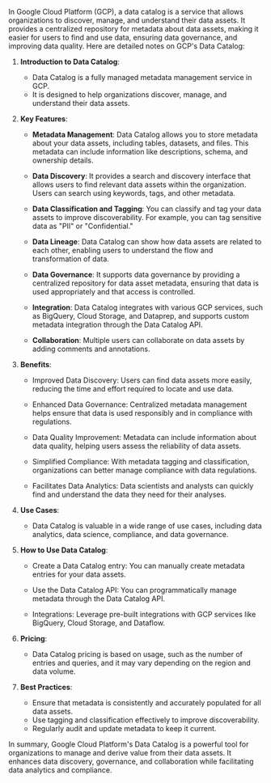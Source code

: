 In Google Cloud Platform (GCP), a data catalog is a service that allows organizations to discover, manage, and understand their data assets. It provides a centralized repository for metadata about data assets, making it easier for users to find and use data, ensuring data governance, and improving data quality. Here are detailed notes on GCP's Data Catalog:

1. **Introduction to Data Catalog**:
   - Data Catalog is a fully managed metadata management service in GCP.
   - It is designed to help organizations discover, manage, and understand their data assets.

2. **Key Features**:
   - **Metadata Management**: Data Catalog allows you to store metadata about your data assets, including tables, datasets, and files. This metadata can include information like descriptions, schema, and ownership details.

   - **Data Discovery**: It provides a search and discovery interface that allows users to find relevant data assets within the organization. Users can search using keywords, tags, and other metadata.

   - **Data Classification and Tagging**: You can classify and tag your data assets to improve discoverability. For example, you can tag sensitive data as "PII" or "Confidential."

   - **Data Lineage**: Data Catalog can show how data assets are related to each other, enabling users to understand the flow and transformation of data.

   - **Data Governance**: It supports data governance by providing a centralized repository for data asset metadata, ensuring that data is used appropriately and that access is controlled.

   - **Integration**: Data Catalog integrates with various GCP services, such as BigQuery, Cloud Storage, and Dataprep, and supports custom metadata integration through the Data Catalog API.

   - **Collaboration**: Multiple users can collaborate on data assets by adding comments and annotations.

3. **Benefits**:
   - Improved Data Discovery: Users can find data assets more easily, reducing the time and effort required to locate and use data.

   - Enhanced Data Governance: Centralized metadata management helps ensure that data is used responsibly and in compliance with regulations.

   - Data Quality Improvement: Metadata can include information about data quality, helping users assess the reliability of data assets.

   - Simplified Compliance: With metadata tagging and classification, organizations can better manage compliance with data regulations.

   - Facilitates Data Analytics: Data scientists and analysts can quickly find and understand the data they need for their analyses.

4. **Use Cases**:
   - Data Catalog is valuable in a wide range of use cases, including data analytics, data science, compliance, and data governance.

5. **How to Use Data Catalog**:
   - Create a Data Catalog entry: You can manually create metadata entries for your data assets.

   - Use the Data Catalog API: You can programmatically manage metadata through the Data Catalog API.

   - Integrations: Leverage pre-built integrations with GCP services like BigQuery, Cloud Storage, and Dataflow.

6. **Pricing**:
   - Data Catalog pricing is based on usage, such as the number of entries and queries, and it may vary depending on the region and data volume.

7. **Best Practices**:
   - Ensure that metadata is consistently and accurately populated for all data assets.
   - Use tagging and classification effectively to improve discoverability.
   - Regularly audit and update metadata to keep it current.

In summary, Google Cloud Platform's Data Catalog is a powerful tool for organizations to manage and derive value from their data assets. It enhances data discovery, governance, and collaboration while facilitating data analytics and compliance.
